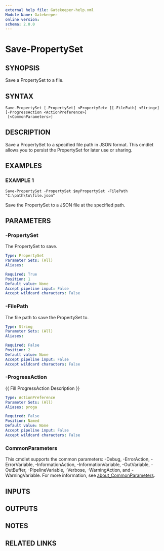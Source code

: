 ```yaml
---
external help file: Gatekeeper-help.xml
Module Name: Gatekeeper
online version:
schema: 2.0.0
---
```


# Save-PropertySet

## SYNOPSIS
Save a PropertySet to a file.

## SYNTAX

```
Save-PropertySet [-PropertySet] <PropertySet> [[-FilePath] <String>] [-ProgressAction <ActionPreference>]
 [<CommonParameters>]
```

## DESCRIPTION
Save a PropertySet to a specified file path in JSON format.
This cmdlet
allows you to persist the PropertySet for later use or sharing.

## EXAMPLES

### EXAMPLE 1
```
Save-PropertySet -PropertySet $myPropertySet -FilePath "C:\path\to\file.json"
```

Save the PropertySet to a JSON file at the specified path.

## PARAMETERS

### -PropertySet
The PropertySet to save.

```yaml
Type: PropertySet
Parameter Sets: (All)
Aliases:

Required: True
Position: 1
Default value: None
Accept pipeline input: False
Accept wildcard characters: False
```

### -FilePath
The file path to save the PropertySet to.

```yaml
Type: String
Parameter Sets: (All)
Aliases:

Required: False
Position: 2
Default value: None
Accept pipeline input: False
Accept wildcard characters: False
```

### -ProgressAction
{{ Fill ProgressAction Description }}

```yaml
Type: ActionPreference
Parameter Sets: (All)
Aliases: proga

Required: False
Position: Named
Default value: None
Accept pipeline input: False
Accept wildcard characters: False
```

### CommonParameters
This cmdlet supports the common parameters: -Debug, -ErrorAction, -ErrorVariable, -InformationAction, -InformationVariable, -OutVariable, -OutBuffer, -PipelineVariable, -Verbose, -WarningAction, and -WarningVariable. For more information, see [about_CommonParameters](http://go.microsoft.com/fwlink/?LinkID=113216).

## INPUTS

## OUTPUTS

## NOTES

## RELATED LINKS
